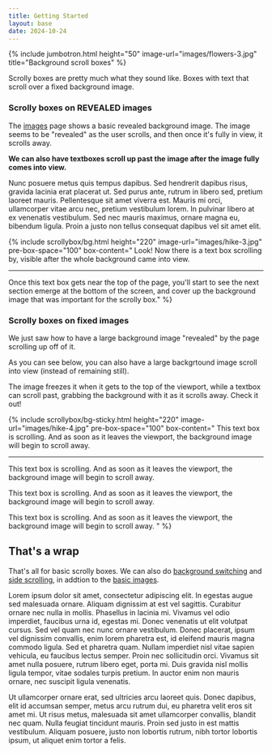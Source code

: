 ```yaml
---
title: Getting Started
layout: base
date: 2024-10-24
---
```


{% include jumbotron.html
  height="50"
  image-url="images/flowers-3.jpg"
  title="Background scroll boxes"
%}

Scrolly boxes are pretty much what they sound like. Boxes with text that scroll over a fixed background image. 


### Scrolly boxes on REVEALED images
The [images](images) page shows a basic revealed background image. The image seems to be "revealed" as the user scrolls, and then once it's fully in view, it scrolls away. 

**We can also have textboxes scroll up past the image after the image fully comes into view.**

Nunc posuere metus quis tempus dapibus. Sed hendrerit dapibus risus, gravida lacinia erat placerat ut. Sed purus ante, rutrum in libero sed, pretium laoreet mauris. Pellentesque sit amet viverra est. Mauris mi orci, ullamcorper vitae arcu nec, pretium vestibulum lorem. In pulvinar libero at ex venenatis vestibulum. Sed nec mauris maximus, ornare magna eu, bibendum ligula. Proin a justo non tellus consequat dapibus vel sit amet elit.


{% include scrollybox/bg.html
  height="220"
  image-url="images/hike-3.jpg"
  pre-box-space="100"
  box-content=" 
       Look! Now there is a text box scrolling by, visible after the whole background came into view. 
       <hr>
       Once this text box gets near the top of the page, you'll start to see the next section emerge at the bottom of the screen, and cover up the background image that was important for the scrolly box."
%}


### Scrolly boxes on fixed images
We just saw how to have a large background image "revealed" by the page scrolling up off of it.

As you can see below, you can also have a large backgrtound image scroll into view (instead of remaining still).

The image freezes it when it gets to the top of the viewport, while a textbox can scroll past, grabbing the background with it as it scrolls away. Check it out!



{% include scrollybox/bg-sticky.html
  height="220"
  image-url="images/hike-4.jpg"
  pre-box-space="100"
  box-content="
       This text box is scrolling. And as soon as it leaves the viewport, the background image will begin to scroll away. 
<hr/>
       This text box is scrolling. And as soon as it leaves the viewport, the background image will begin to scroll away. 
  <p/>     
       This text box is scrolling. And as soon as it leaves the viewport, the background image will begin to scroll away. 
    <p/>   
       This text box is scrolling. And as soon as it leaves the viewport, the background image will begin to scroll away.   "
%}


## That's a wrap 
That's all for basic scrolly boxes. We can also do [background switching](bg-switch) and [side scrolling](bg-sidescroll), in addtion to the [basic images](images).

Lorem ipsum dolor sit amet, consectetur adipiscing elit. In egestas augue sed malesuada ornare. Aliquam dignissim at est vel sagittis. Curabitur ornare nec nulla in mollis. Phasellus in lacinia mi. Vivamus vel odio imperdiet, faucibus urna id, egestas mi. Donec venenatis ut elit volutpat cursus. Sed vel quam nec nunc ornare vestibulum. Donec placerat, ipsum vel dignissim convallis, enim lorem pharetra est, id eleifend mauris magna commodo ligula. Sed et pharetra quam. Nullam imperdiet nisl vitae sapien vehicula, eu faucibus lectus semper. Proin nec sollicitudin orci. Vivamus sit amet nulla posuere, rutrum libero eget, porta mi. Duis gravida nisl mollis ligula tempor, vitae sodales turpis pretium. In auctor enim non mauris ornare, nec suscipit ligula venenatis.

Ut ullamcorper ornare erat, sed ultricies arcu laoreet quis. Donec dapibus, elit id accumsan semper, metus arcu rutrum dui, eu pharetra velit eros sit amet mi. Ut risus metus, malesuada sit amet ullamcorper convallis, blandit nec quam. Nulla feugiat tincidunt mauris. Proin sed justo in est mattis vestibulum. Aliquam posuere, justo non lobortis rutrum, nibh tortor lobortis ipsum, ut aliquet enim tortor a felis. 